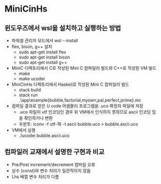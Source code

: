 # MiniCinHs

## 윈도우즈에서 wsl을 설치하고 실행하는 방법 
 - 파워셀 관리자 모드에서 wsl --install
 - flex, bison, g++ 설치
   * sudo apt-get install flex
   * sudo apt-get install bison
   * sudo apt-get install g++
 - MiniC 디렉토리에서 C로 작성된 Mini C 컴파일러 빌드와 C++로 작성된 VM 빌드
   * make 
   * make ucodei 
 - MiniCinHs 디렉토리에서 Haskell로 작성된 Mini C 컴파일러 빌드 
   * stack build
   * stack run .\app\example\{bubble,factorial,myown,pal,perfect,prime}.mc 
 - 컴파일 결과로 얻은 U code 어셈블리 프로그램을 .uco 확장자 파일에 저장
   * .uco 파일이 utf 인코딩인 경우 위 VM에서 인식하지 못하므로 ascii 인코딩 임을 확인하거나 변환
   * 우분투: iconv -f utf-16 -t ascii bubble.uco > bubble.ascii.uco 
 - VM에서 실행
   * ./ucodei bubble.ascii.uco 

## 컴파일러 교재에서 설명한 구현과 비교
 - Pre/Post increment/decrement 컴파일 오류
 - 상수 (const)와 변수 처리가 일관적이지 않음
 - Lhs 배열 변수 처리가 다름 